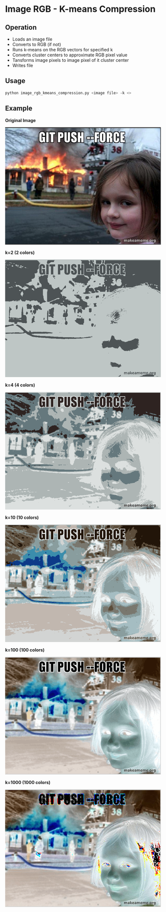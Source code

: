 # Image RGB - K-means Compression

## Operation

- Loads an image file
- Converts to RGB (if not)
- Runs k-means on the RGB vectors for specified k
- Converts cluster centers to approximate RGB pixel value
- Tansforms image pixels to image pixel of it cluster center
- Writes file


## Usage

```sh
python image_rgb_kmeans_compression.py <image file> -k <>
```

## Example

**Original Image**

![orig](./images/git_push.png)

**k=2 (2 colors)**

![k2](./images/git_push_2colors_transf.png)

**k=4 (4 colors)**

![k4](./images/git_push_4colors_transf.png)

**k=10 (10 colors)**

![k10](./images/git_push_10colors_transf.png)


**k=100 (100 colors)**

![k100](./images/git_push_100colors_transf.png)


**k=1000 (1000 colors)**

![k1000](./images/git_push_1000colors_transf.png)
